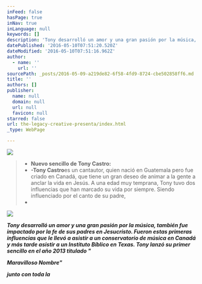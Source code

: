 ```yaml
---
inFeed: false
hasPage: true
inNav: true
inLanguage: null
keywords: []
description: 'Tony desarrolló un amor y una gran pasión por la música, también fue impactado por la fe de sus padres en Jesucristo. Fueron estas primeras influencias que le llevó a asistir a un conservatorio de música en Canadá y más tarde asistir a un Instituto Bíblico en Texas. Tony lanzó su primer sencillo en el año 2013 titulado “'
datePublished: '2016-05-10T07:51:20.520Z'
dateModified: '2016-05-10T07:51:16.962Z'
author:
  - name: ''
    url: ''
sourcePath: _posts/2016-05-09-a219de82-6f58-4fd9-8724-cbe502858ff6.md
title: ''
authors: []
publisher:
  name: null
  domain: null
  url: null
  favicon: null
starred: false
url: the-legacy-creative-presenta/index.html
_type: WebPage

---
```

![](https://s3-us-west-2.amazonaws.com/the-grid-img/p/8346df192e75ee4c47eb45ebbb9dfd3810dd7771.jpg)

> * **Nuevo sencillo de Tony Castro:**
> * **-Tony Castro**es un cantautor, quien nació en Guatemala pero fue criado en Canadá, que tiene un gran deseo de animar a la gente a anclar la vida en Jesús. A una edad muy temprana, Tony tuvo dos influencias que han marcado su vida por siempre. Siendo influenciado por el canto de su padre,
> * 

![](https://the-grid-user-content.s3-us-west-2.amazonaws.com/aa30c8ec-e647-43e6-aa36-6a0338de2652.jpg)

**_Tony desarrolló un amor y una gran pasión por la música, también fue impactado por la fe de sus padres en Jesucristo. Fueron estas primeras influencias que le llevó a asistir a un conservatorio de música en Canadá y más tarde asistir a un Instituto Bíblico en Texas. Tony lanzó su primer sencillo en el año 2013 titulado "_**

**_Maravilloso Nombre"_**

**_junto con toda la_**